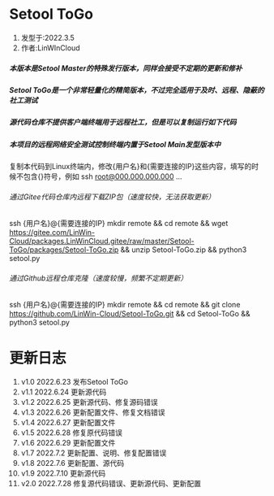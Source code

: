 # Setool ToGo
1. 发型于:2022.3.5
2. 作者:LinWInCloud

##### 本版本是Setool Master的特殊发行版本，同样会接受不定期的更新和修补
##### Setool ToGo是一个非常轻量化的精简版本，不过完全适用于及时、远程、隐蔽的社工测试
##### 源代码仓库不提供客户端终端用于远程社工，但是可以复制运行如下代码
##### 本项目的远程网络安全测试控制终端内置于Setool Main发型版本中
复制本代码到Linux终端内，修改{用户名}和{需要连接的IP}这些内容，填写的时候不包含{}符号，例如 ssh root@000.000.000.000 ...
###### 通过Gitee代码仓库内远程下载ZIP包（速度较快，无法获取更新）
ssh {用户名}@{需要连接的IP} mkdir remote && cd remote && wget https://gitee.com/LinWin-Cloud/packages.LinWinCloud.gitee/raw/master/Setool-ToGo/packages/Setool-ToGo.zip && unzip Setool-ToGo.zip && python3 setool.py
###### 通过Github远程仓库克隆（速度较慢，频繁不定期更新）
ssh {用户名}@{需要连接的IP} mkdir remote && cd remote && git clone https://github.com/LinWin-Cloud/Setool-ToGo.git && cd Setool-ToGo && python3 setool.py

# 更新日志 
1. v1.0 2022.6.23 发布Setool ToGo 
2. v1.1 2022.6.24 更新源代码 
3. v1.2 2022.6.25 更新源代码、修复源码错误 
4. v1.3 2022.6.26 更新配置文件、修复文档错误 
5. v1.4 2022.6.27 更新配置文件 
6. v1.5 2022.6.28 修复原代码错误 
7. v1.6 2022.6.29 更新配置文件 
8. v1.7 2022.7.2 更新配置、说明、修复配置错误 
9. v1.8 2022.7.6 更新配置、源代码
10. v1.9 2022.7.10 更新源代码
11. v2.0 2022.7.28 修复源代码错误、更新源代码、更新配置
